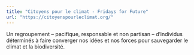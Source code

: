 ```yaml
---
title: "Citoyens pour le climat - Fridays for Future"
url: "https://citoyenspourleclimat.org/"
---
```


Un regroupement – pacifique, responsable et non partisan – d’individus déterminés à faire converger nos idées et nos forces pour sauvegarder le climat et la biodiversité.
